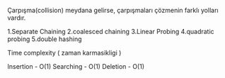 Çarpışma(collision) meydana gelirse, çarpışmaları çözmenin farklı yolları vardır.

1.Separate Chaining
2.coalesced chaining
3.Linear Probing
4.quadratic probing
5.double hashing

Time complexity ( zaman karmasikligi )

Insertion - O(1)
Searching - O(1)
Deletion - O(1)